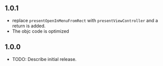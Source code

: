 ## 1.0.1
* replace ```presentOpenInMenuFromRect``` with ```presentViewController``` and a return is added.
* The objc code is optimized
## 1.0.0
* TODO: Describe initial release.

